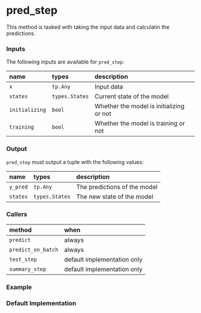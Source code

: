 # pred_step
This method is tasked with taking the input data and calculatin the predictions.

### Inputs
The following inputs are available for `pred_step`:

| name           | types          | description                              |
| :------------- | :------------- | :--------------------------------------- |
| `x`            | `tp.Any`       | Input data                               |
| `states`       | `types.States` | Current state of the model               |
| `initializing` | `bool`         | Whether the model is initializing or not |
| `training`     | `bool`         | Whether the model is training or not     |

### Output
`pred_step` must output a tuple with the following values:

| name     | types          | description                  |
| :------- | :------------- | :--------------------------- |
| `y_pred` | `tp.Any`       | The predictions of the model |
| `states` | `types.States` | The new state of the model   |


### Callers
| method             | when                        |
| :----------------- | :-------------------------- |
| `predict`          | always                      |
| `predict_on_batch` | always                      |
| `test_step`        | default implementation only |
| `summary_step`     | default implementation only |

### Example


### Default Implementation